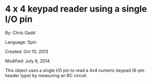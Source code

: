 # 4 x 4 keypad reader using a single I/O pin

By: Chris Gadd

Language: Spin

Created: Oct 10, 2013

Modified: July 8, 2014

This object uses a single I/O pin to read a 4x4 numeric keypad (8-pin header type) by measuring an RC circuit.
